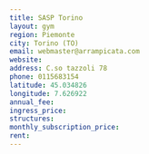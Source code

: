 ```yaml
---
title: SASP Torino
layout: gym
region: Piemonte
city: Torino (TO)
email: webmaster@arrampicata.com
website: 
address: C.so tazzoli 78
phone: 0115683154
latitude: 45.034826
longitude: 7.626922
annual_fee: 
ingress_price: 
structures: 
monthly_subscription_price: 
rent: 
---
```



